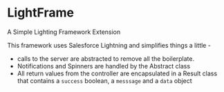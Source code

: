 # LightFrame
A Simple Lighting Framework Extension

This framework uses Salesforce Lightning and simplifies things a little - 
- calls to the server are abstracted to remove all the boilerplate.
- Notifications and Spinners are handled by the Abstract class
- All return values from the controller are encapsulated in a Result class that contains a `success` boolean, a `messsage` and a `data` object
